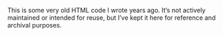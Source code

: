 This is some very old HTML code I wrote years ago. It’s not actively maintained or intended for reuse, but I’ve kept it here for reference and archival purposes.

